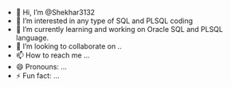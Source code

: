 - 👋 Hi, I’m @Shekhar3132
- 👀 I’m interested in any type of SQL and PLSQL coding
- 🌱 I’m currently learning and working on Oracle SQL and PLSQL language.
- 💞️ I’m looking to collaborate on ..
- 📫 How to reach me ...
- 😄 Pronouns: ...
- ⚡ Fun fact: ...

<!---
Shekhar3132/Shekhar3132 is a ✨ special ✨ repository because its `README.md` (this file) appears on your GitHub profile.
You can click the Preview link to take a look at your changes.
--->
